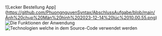 ![Lecker Bestellung App] (https://github.com/PhuongnguyenSyntax/AbschlussAufgabe/blob/main/Ảnh%20chụp%20Màn%20hình%202023-12-14%20lúc%2010.00.55.png)
![Die Funktionen der Anwendung](https://github.com/PhuongnguyenSyntax/AbschlussAufgabe/blob/main/Ảnh%20chụp%20Màn%20hình%202023-12-14%20lúc%2010.01.10.png)
![Technologien welche in dem Source-Code verwendet werden](https://github.com/PhuongnguyenSyntax/AbschlussAufgabe/blob/main/Ảnh%20chụp%20Màn%20hình%202023-12-14%20lúc%2010.01.22.png)
